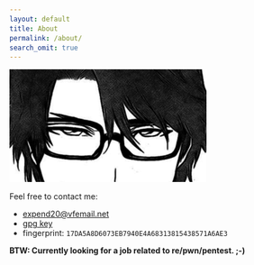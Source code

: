 ```yaml
---
layout: default
title: About
permalink: /about/
search_omit: true
---
```


![](/assets/image/Aizen.png)

Feel free to contact me:

 * expend20@vfemail.net
 * [gpg key](/assets/gpg.pub)
 * fingerprint: `17DA5A8D6073EB7940E4A68313815438571A6AE3` 

**BTW: Currently looking for a job related to re/pwn/pentest. ;-)**
